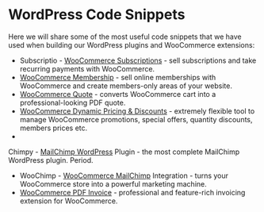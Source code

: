 WordPress Code Snippets
=======================

Here we will share some of the most useful code snippets that we have used when building our WordPress plugins and WooCommerce extensions:
* Subscriptio - [WooCommerce Subscriptions](http://codecanyon.net/item/subscriptio-woocommerce-subscriptions/8754068) - sell subscriptions and take recurring payments with WooCommerce.
* [WooCommerce Membership](http://codecanyon.net/item/woocommerce-membership/8746370) - sell online memberships with WooCommerce and create members-only areas of your website.
* [WooCommerce Quote](http://codecanyon.net/item/woocommerce-quote/7411885) - converts WooCommerce cart into a professional-looking PDF quote.
* [
WooCommerce Dynamic Pricing & Discounts](http://codecanyon.net/item/woocommerce-dynamic-pricing-discounts/7119279) - extremely flexible tool to manage WooCommerce promotions, special offers, quantity discounts, members prices etc.
* 
Chimpy - [MailChimp WordPress](http://codecanyon.net/item/chimpy-mailchimp-wordpress-plugin/6290216) Plugin - the most complete MailChimp WordPress plugin. Period.
* WooChimp - [WooCommerce MailChimp](http://codecanyon.net/item/woochimp-woocommerce-mailchimp-integration/6044286) Integration - turns your WooCommerce store into a powerful marketing machine.
* [WooCommerce PDF Invoice](http://codecanyon.net/item/woocommerce-pdf-invoice/5951088) - professional and feature-rich invoicing extension for WooCommerce.
